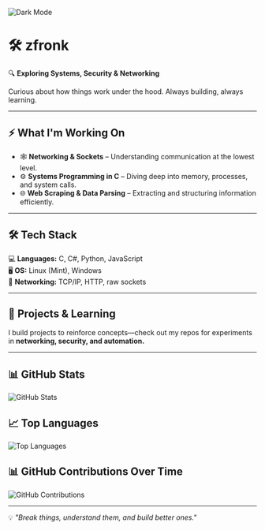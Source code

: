 <!-- Dark Theme Badge -->
![Dark Mode](https://img.shields.io/badge/MODE-DARK-%23000000?style=for-the-badge&logo=github)

# 🛠️ zfronk  

🔍 **Exploring Systems, Security & Networking**  

Curious about how things work under the hood. Always building, always learning.  

---

## ⚡ **What I'm Working On**  
- 🕸 **Networking & Sockets** – Understanding communication at the lowest level.  
- ⚙️ **Systems Programming in C** – Diving deep into memory, processes, and system calls.  
- 🌐 **Web Scraping & Data Parsing** – Extracting and structuring information efficiently.  

---

## 🛠 **Tech Stack**  
💻 **Languages:** C, C#, Python, JavaScript  
🖥 **OS:** Linux (Mint), Windows  
📡 **Networking:** TCP/IP, HTTP, raw sockets  

---

## 📂 **Projects & Learning**  
I build projects to reinforce concepts—check out my repos for experiments in **networking, security, and automation.**  

---

## 📊 **GitHub Stats**  
![GitHub Stats](https://github-readme-stats.vercel.app/api?username=zfronk&show_icons=true&theme=dark&count_private=true)
  
## 📈 **Top Languages**  
![Top Languages](https://github-readme-stats.vercel.app/api/top-langs/?username=zfronk&layout=compact&theme=dark)

## 📊 **GitHub Contributions Over Time**  
![GitHub Contributions](https://github-readme-activity-graph.cyclic.app/graph?username=zfronk&theme=react-dark)

---

💡 *"Break things, understand them, and build better ones."*
